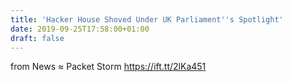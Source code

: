```yaml
---
title: 'Hacker House Shoved Under UK Parliament''s Spotlight'
date: 2019-09-25T17:58:00+01:00
draft: false
---
```


  
  
from News ≈ Packet Storm https://ift.tt/2lKa451